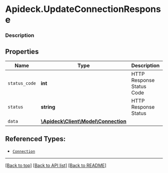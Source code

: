 # Apideck.UpdateConnectionResponse

### Description

## Properties
Name | Type | Description | Notes
------------ | ------------- | ------------- | -------------
`status_code` | **int** | HTTP Response Status Code | 
`status` | **string** | HTTP Response Status | 
`data` | [**\Apideck\Client\Model\Connection**](Connection.md) |  | 





## Referenced Types:


* [`Connection`](Connection.md)

---

[[Back to top]](#) [[Back to API list]](../../../../README.md#documentation-for-api-endpoints) [[Back to README]](../../../../README.md)



